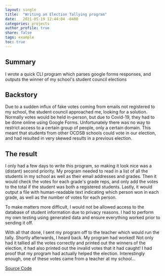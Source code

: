 ```yaml
---
layout: single
title:  "Writing an Election Tallying program"
date:   2021-05-19 12:44:04 -0400
categories: projects
author_profile: true
share: false
tags: example
toc: true
---
```


## Summary
I wrote a quick CLI program which parses google forms responses, and outputs the winner of my school's student council elections

## Backstory
Due to a sudden influx of fake votes coming from emails not registered to my school, the student council approached me, looking for a solution. Normally votes would be held in-person, 
but due to Covid-19, they had to be done online using Google Forms. Unfortunately there was no way to restrict access to a certain group of people, only a certain domain.
This meant that students from other OCDSB schools could vote in our election, and had resulted in very skewed results in a previous election.

## The result
I only had a few days to write this program, so making it look nice was a (distant) second priority. 
My program needed to read in a list of all the students in my school as well as their email addresses and grades. Then it would check the votes for each grade's grade reps, 
and only add the votes to the total if the student was both a registered students. Lastly, it would output a file with human-readable text indicating which person won in each grade, as well as the number of votes for each person.

To make matters more difficult, I would not be allowed access to the database of student information due to privacy reasons. I had to perform my own testing using generated data and ensure everything worked prior to sending it off.

With all that done, I sent my program off to the teacher which would run the tally. Shortly afterwards, I heard back. My program had worked! Not only had it tallied all the votes correctly and printed out the winners of the election,
it had also printed out the invalid votes that it had caught! I had proof that my program had actually helped the election. Interestingly enough, one of these votes came from a teacher at my school...

[Source Code](https://github.com/thesacredmoocow/lisgar-studco-election-counter)
